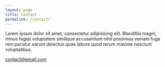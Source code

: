 ```yaml
---
layout: page
title: Contact
permalink: /contact/
---
```


Lorem ipsum dolor sit amet, consectetur adipisicing elit. Blanditiis magni, minus fugiat voluptatem similique accusantium nihil possimus veniam fuga rem pariatur earum delectus quae labore quod rerum maxime nesciunt voluptatibus.

[contact@email.com](mailto:contact@email.com)